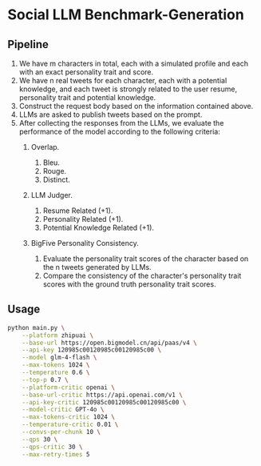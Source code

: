 # Social LLM Benchmark-Generation
## Pipeline
1. We have m characters in total, each with a simulated profile and each with an exact personality trait and score.
2. We have n real tweets for each character, each with a potential knowledge, and each tweet is strongly related to the user resume, personality trait and potential knowledge.
3. Construct the request body based on the information contained above.
4. LLMs are asked to publish tweets based on the prompt. 
5. After collecting the responses from the LLMs, we evaluate the performance of the model according to the following criteria:
    1. Overlap.
        1. Bleu.
        2. Rouge.
        3. Distinct.
        
    2. LLM Judger.
        1. Resume Related (+1).
        2. Personality Related (+1).
        3. Potential Knowledge Related (+1).

    3. BigFive Personality Consistency.
       1. Evaluate the personality trait scores of the character based on the n tweets generated by LLMs.
       2. Compare the consistency of the character's personality trait scores with the ground truth personality trait scores.

## Usage
```bash
python main.py \
    --platform zhipuai \
    --base-url https://open.bigmodel.cn/api/paas/v4 \
    --api-key 120985c00120985c00120985c00 \
    --model glm-4-flash \
    --max-tokens 1024 \
    --temperature 0.6 \
    --top-p 0.7 \
    --platform-critic openai \
    --base-url-critic https://api.openai.com/v1 \
    --api-key-critic 120985c00120985c00120985c00 \
    --model-critic GPT-4o \
    --max-tokens-critic 1024 \
    --temperature-critic 0.01 \
    --convs-per-chunk 10 \
    --qps 30 \
    --qps-critic 30 \
    --max-retry-times 5
```